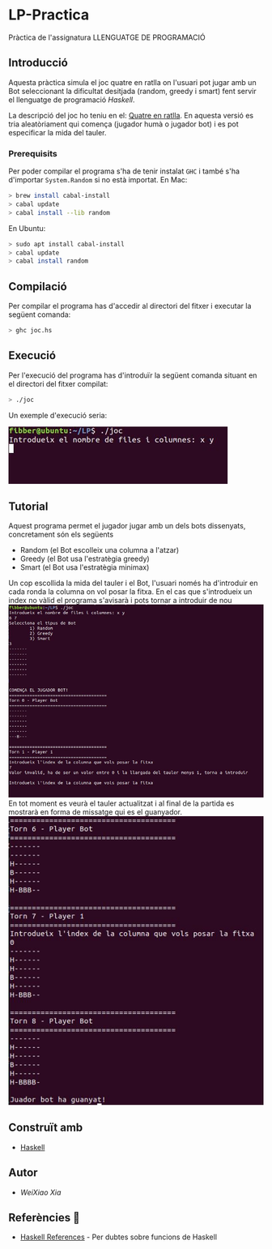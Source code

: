 # LP-Practica
Pràctica de l'assignatura LLENGUATGE DE PROGRAMACIÓ 


## Introducció 
Aquesta pràctica simula el joc quatre en ratlla on l'usuari pot jugar amb un Bot seleccionant la dificultat desitjada (random, greedy i smart) fent servir el llenguatge de programació *Haskell*. 

La descripció del joc ho teniu en el: [Quatre en ratlla](https://en.wikipedia.org/wiki/Connect_Four). En aquesta versió es tria aleatòriament qui comença (jugador humà o jugador  bot) i es pot especificar la mida del tauler.


### Prerequisits 

Per poder compilar el programa s'ha de tenir instalat `GHC` i també s'ha d'importar `System.Random` si no està importat. En Mac:

```bash
> brew install cabal-install
> cabal update
> cabal install --lib random
```
En Ubuntu:

```bash
> sudo apt install cabal-install
> cabal update
> cabal install random
```

## Compilació

Per compilar el programa has d'accedir al directori del fitxer i executar la següent comanda:

```bash
> ghc joc.hs
```

## Execució
Per l'execució del programa has d'introduïr la següent comanda situant en el directori del fitxer compilat:

```bash
> ./joc
```
Un exemple d'execució seria:

![](execucio.jpg) 

## Tutorial
Aquest programa permet el jugador jugar amb un dels bots dissenyats, concretament són els següents

* Random (el Bot escolleix una columna a l'atzar)
* Greedy (el Bot usa l'estratègia greedy)
* Smart (el Bot usa l'estratègia minimax)

Un cop escollida la mida del tauler i el Bot, l'usuari només ha d'introduir en cada ronda la columna on vol posar la fitxa. En el cas que s'introdueix un index no vàlid el programa s'avisarà i pots tornar a introduir de nou
![](error.jpg) 
En tot moment es veurà el tauler actualitzat i al final de la partida es mostrarà en forma de missatge qui es el guanyador.
![](winner.jpg) 
## Construït amb

* [Haskell](https://www.haskell.org) 

## Autor
* *WeiXiao Xia*

## Referències 📄
* [Haskell References](http://zvon.org/other/haskell/Outputglobal/index.html) - Per dubtes sobre funcions de Haskell
